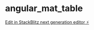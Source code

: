 # angular_mat_table

[Edit in StackBlitz next generation editor ⚡️](https://stackblitz.com/~/github.com/riccardovenittelli75/angular_mat_table)